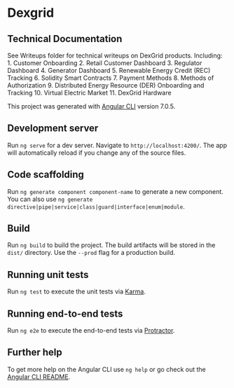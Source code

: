 # Dexgrid

## Technical Documentation

See Writeups folder for technical writeups on DexGrid products. Including:
    1. Customer Onboarding
    2. Retail Customer Dashboard
    3. Regulator Dashboard
    4. Generator Dashboard
    5. Renewable Energy Credit (REC) Tracking
    6. Solidity Smart Contracts
    7. Payment Methods
    8. Methods of Authorization
    9. Distributed Energy Resource (DER) Onboarding and Tracking
    10. Virtual Electric Market
    11. DexGrid Hardware

This project was generated with [Angular CLI](https://github.com/angular/angular-cli) version 7.0.5.

## Development server

Run `ng serve` for a dev server. Navigate to `http://localhost:4200/`. The app will automatically reload if you change any of the source files.

## Code scaffolding

Run `ng generate component component-name` to generate a new component. You can also use `ng generate directive|pipe|service|class|guard|interface|enum|module`.

## Build

Run `ng build` to build the project. The build artifacts will be stored in the `dist/` directory. Use the `--prod` flag for a production build.

## Running unit tests

Run `ng test` to execute the unit tests via [Karma](https://karma-runner.github.io).

## Running end-to-end tests

Run `ng e2e` to execute the end-to-end tests via [Protractor](http://www.protractortest.org/).

## Further help

To get more help on the Angular CLI use `ng help` or go check out the [Angular CLI README](https://github.com/angular/angular-cli/blob/master/README.md).
